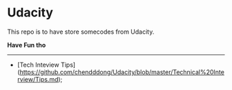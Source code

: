 # Udacity

This repo is to have store somecodes from Udacity.

**Have Fun tho**

***

* [Tech Inteview Tips]
(https://github.com/chendddong/Udacity/blob/master/Technical%20Interview/Tips.md);
